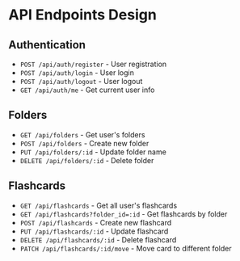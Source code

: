 # API Endpoints Design

## Authentication
- `POST /api/auth/register` - User registration
- `POST /api/auth/login` - User login
- `POST /api/auth/logout` - User logout
- `GET /api/auth/me` - Get current user info

## Folders
- `GET /api/folders` - Get user's folders
- `POST /api/folders` - Create new folder
- `PUT /api/folders/:id` - Update folder name
- `DELETE /api/folders/:id` - Delete folder

## Flashcards
- `GET /api/flashcards` - Get all user's flashcards
- `GET /api/flashcards?folder_id=:id` - Get flashcards by folder
- `POST /api/flashcards` - Create new flashcard
- `PUT /api/flashcards/:id` - Update flashcard
- `DELETE /api/flashcards/:id` - Delete flashcard
- `PATCH /api/flashcards/:id/move` - Move card to different folder
